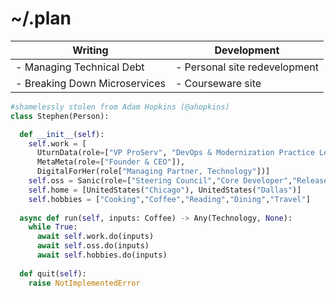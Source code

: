 ~/.plan
=======

| Writing                      | Development                 |
|------------------------------|-----------------------------|
|- Managing Technical Debt     |- Personal site redevelopment|
|- Breaking Down Microservices |- Courseware site            |

```py
#shamelessly stolen from Adam Hopkins (@ahopkins)
class Stephen(Person):

  def __init__(self):
    self.work = [
      UturnData(role=["VP ProServ", "DevOps & Modernization Practice Lead"]),
      MetaMeta(role=["Founder & CEO"]),
      DigitalForHer(role["Managing Partner, Technology"])]
    self.oss = Sanic(role=["Steering Council","Core Developer","Release Manager"])
    self.home = [UnitedStates("Chicago"), UnitedStates("Dallas")]
    self.hobbies = ["Cooking","Coffee","Reading","Dining","Travel"]
   
  async def run(self, inputs: Coffee) -> Any(Technology, None):
    while True:
      await self.work.do(inputs)
      await self.oss.do(inputs)
      await self.hobbies.do(inputs)
  
  def quit(self):
    raise NotImplementedError


```
